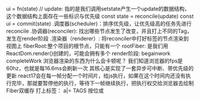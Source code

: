 ui = fn(state)
// update: 指的是我们调用setstate产生一个update的数据结构，这个数据结构上面存在一些标识与优先级
const  state = reconcile(update)
const  ui = commit(state)
.调度器(scheduler)：排序优先级，让优先级高的任务先进行reconcile
.协调器(reconciler): 找出哪些节点发生了改变，并且打上不同的Tag，发生在render阶段
.渲染器（renderer）: 将reconciler中打好标签的节点渲染到视图上
fiberRoot:整个项目的根节点，只能有一个
rootFiber: 是我们用ReactDom.render()创建的，可能会拥有多个
render阶段: begainwork completeWork
浏览器渲染的东西为什么会卡顿呢？
我们知道浏览器的fps是60hz，也就是每16.6ms会刷新一次
其核心是实现了一套异步可中断、带优先级的更新
react17会在每一帧分配一个时间片，给js执行，如果在这个时间内还没有执行完毕，那就要暂停他的执行，等待下一帧继续执行，把执行权交给浏览器去绘制
Fiber双缓存
打上标签： a|= TAGS 按位或